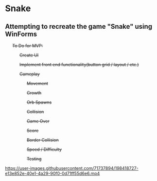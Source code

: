 # Snake
<html>
  <section>
    <h2>Attempting to recreate the game "Snake" using WinForms</h2>
  </section>
  <section>
    <ul><s>To Do for MVP:</s>
      <ul><s>Create UI</s></ul>
      <ul><s>Implement front end functionality(button grid / layout / etc.)</s></ul>
      <ul><s>Gameplay</s>
        <ul><s>Movement</s></ul>
        <ul><s>Growth</s></ul>
        <ul><s>Orb Spawns</s></ul>
        <ul><s>Collision</s></ul>
        <ul><s>Game Over</s></ul>
        <ul><s>Score</s></ul>
        <ul><s>Border Collision</s></ul>
        <ul><s>Speed / Difficulty</s></ul>
        <ul><s>Testing</s></ul>
  </section>
</html>


https://user-images.githubusercontent.com/71737894/198418727-e13e852e-40e1-4a29-90f0-0d71ff55d6e6.mp4

